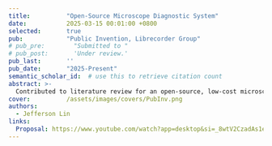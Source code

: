 ```yaml
---
title:          "Open-Source Microscope Diagnostic System"
date:           2025-03-15 00:01:00 +0800
selected:       true
pub:            "Public Invention, Librecorder Group"
# pub_pre:        "Submitted to "
# pub_post:       'Under review.'
pub_last:       ''
pub_date:       "2025-Present"
semantic_scholar_id:  # use this to retrieve citation count
abstract: >-
  Contributed to literature review for an open-source, low-cost microscope diagnostic system to enable rapid disease detection in rural areas.
cover:          /assets/images/covers/PubInv.png
authors:
  - Jefferson Lin
links:
  Proposal: https://www.youtube.com/watch?app=desktop&si=_8wtV2CzadAs1eeD&v=99xM9_RD1MM&feature=youtu.be 
---
```

